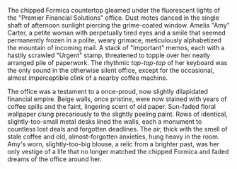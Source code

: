 The chipped Formica countertop gleamed under the fluorescent lights of the "Premier Financial Solutions" office.  Dust motes danced in the single shaft of afternoon sunlight piercing the grime-coated window.  Amelia "Amy" Carter, a petite woman with perpetually tired eyes and a smile that seemed permanently frozen in a polite, weary grimace, meticulously alphabetized the mountain of incoming mail.  A stack of "Important" memos, each with a hastily scrawled "Urgent" stamp, threatened to topple over her neatly arranged pile of paperwork.  The rhythmic *tap-tap-tap* of her keyboard was the only sound in the otherwise silent office, except for the occasional, almost imperceptible *clink* of a nearby coffee machine.

The office was a testament to a once-proud, now slightly dilapidated financial empire.  Beige walls, once pristine, were now stained with years of coffee spills and the faint, lingering scent of old paper.  Sun-faded floral wallpaper clung precariously to the slightly peeling paint.  Rows of identical, slightly-too-small metal desks lined the walls, each a monument to countless lost deals and forgotten deadlines.  The air, thick with the smell of stale coffee and old, almost-forgotten anxieties, hung heavy in the room.  Amy's worn, slightly-too-big blouse, a relic from a brighter past, was her only vestige of a life that no longer matched the chipped Formica and faded dreams of the office around her.
